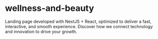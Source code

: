 # wellness-and-beauty
Landing page developed with NextJS + React, optimized to deliver a fast, interactive, and smooth experience. Discover how we connect technology and innovation to drive your growth.
